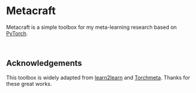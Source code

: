 # Metacraft

Metacraft is a simple toolbox for my meta-learning research based on [PyTorch](https://github.com/pytorch/pytorch).


&nbsp;
## Acknowledgements

This toolbox is widely adapted from [learn2learn](https://github.com/learnables/learn2learn) and [Torchmeta](https://github.com/tristandeleu/pytorch-meta). Thanks for these great works.